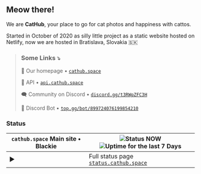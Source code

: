 ## Meow there!

We are **CatHub**, your place to go for cat photos and happiness with cattos.

Started in October of 2020 as silly little project as a static website hosted on Netlify, now we are hosted in Bratislava, Slovakia :slovakia:

> ### Some Links :arrow_heading_down:
> 
> :house_with_garden: Our homepage • [`cathub.space`](https://cathub.space/?f=github-org-readme)
> 
> :electric_plug: API • [`api.cathub.space`](https://api.cathub.space)
>
> :left_speech_bubble: Community on Discord • [`discord.gg/t3RWpZFC3H`](https://discord.gg/t3RWpZFC3H)
> 
> :symbols: Discord Bot • [`top.gg/bot/899724076199854210`](https://top.gg/bot/899724076199854210)

### Status

| `cathub.space` Main site • Blackie | ![Status NOW](https://shields.io/uptimerobot/status/m789048728-2fe8e507d80cd15c998bf30c) ![Uptime for the last 7 Days](https://shields.io/uptimerobot/ratio/7/m789048728-2fe8e507d80cd15c998bf30c) |
| --- | ---------- |
| :arrow_forward: | Full status page [`status.cathub.space`](https://status.cathub.space)
